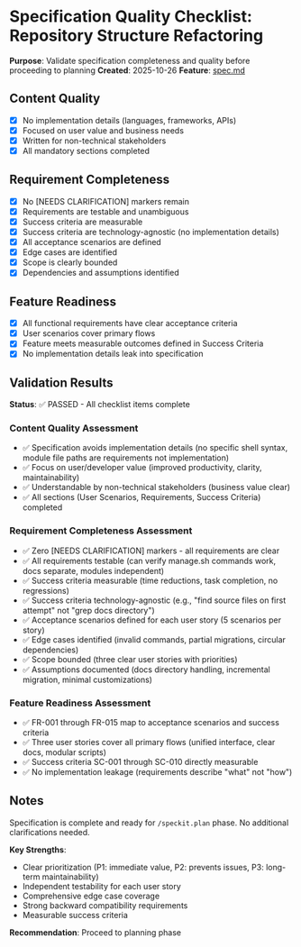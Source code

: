 # Specification Quality Checklist: Repository Structure Refactoring

**Purpose**: Validate specification completeness and quality before proceeding to planning
**Created**: 2025-10-26
**Feature**: [spec.md](../spec.md)

## Content Quality

- [x] No implementation details (languages, frameworks, APIs)
- [x] Focused on user value and business needs
- [x] Written for non-technical stakeholders
- [x] All mandatory sections completed

## Requirement Completeness

- [x] No [NEEDS CLARIFICATION] markers remain
- [x] Requirements are testable and unambiguous
- [x] Success criteria are measurable
- [x] Success criteria are technology-agnostic (no implementation details)
- [x] All acceptance scenarios are defined
- [x] Edge cases are identified
- [x] Scope is clearly bounded
- [x] Dependencies and assumptions identified

## Feature Readiness

- [x] All functional requirements have clear acceptance criteria
- [x] User scenarios cover primary flows
- [x] Feature meets measurable outcomes defined in Success Criteria
- [x] No implementation details leak into specification

## Validation Results

**Status**: ✅ PASSED - All checklist items complete

### Content Quality Assessment
- ✅ Specification avoids implementation details (no specific shell syntax, module file paths are requirements not implementation)
- ✅ Focus on user/developer value (improved productivity, clarity, maintainability)
- ✅ Understandable by non-technical stakeholders (business value clear)
- ✅ All sections (User Scenarios, Requirements, Success Criteria) completed

### Requirement Completeness Assessment
- ✅ Zero [NEEDS CLARIFICATION] markers - all requirements are clear
- ✅ All requirements testable (can verify manage.sh commands work, docs separate, modules independent)
- ✅ Success criteria measurable (time reductions, task completion, no regressions)
- ✅ Success criteria technology-agnostic (e.g., "find source files on first attempt" not "grep docs directory")
- ✅ Acceptance scenarios defined for each user story (5 scenarios per story)
- ✅ Edge cases identified (invalid commands, partial migrations, circular dependencies)
- ✅ Scope bounded (three clear user stories with priorities)
- ✅ Assumptions documented (docs directory handling, incremental migration, minimal customizations)

### Feature Readiness Assessment
- ✅ FR-001 through FR-015 map to acceptance scenarios and success criteria
- ✅ Three user stories cover all primary flows (unified interface, clear docs, modular scripts)
- ✅ Success criteria SC-001 through SC-010 directly measurable
- ✅ No implementation leakage (requirements describe "what" not "how")

## Notes

Specification is complete and ready for `/speckit.plan` phase. No additional clarifications needed.

**Key Strengths**:
- Clear prioritization (P1: immediate value, P2: prevents issues, P3: long-term maintainability)
- Independent testability for each user story
- Comprehensive edge case coverage
- Strong backward compatibility requirements
- Measurable success criteria

**Recommendation**: Proceed to planning phase
